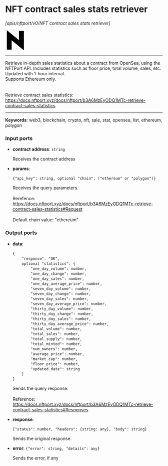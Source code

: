 # NFT contract sales stats retriever

_[apis/nftport/v0/NFT contract sales stats retriever]_

![icon](</assets/icons/352b98b2-6df6-4a21-93e1-a31cf5b9311d.png>)

---

Retrieve in-depth sales statistics about a contract from OpenSea, using the NFTPort API. Includes statistics such as floor price, total volume, sales, etc. Updated with 1-hour interval.<br>
Supports Ethereum only.<br>
<br>
<br>
Retrieve contract sales statistics:<br>
https://docs.nftport.xyz/docs/nftport/b3A6MzEyODQ1MTc-retrieve-contract-sales-statistics<br>

---

__Keywords__: web3, blockchain, crypto, nft, sale, stat, opensea, list, ethereum, polygon

### Input ports

* __contract address__: ` string `

    Receives the contract address<br>


* __params__: 
    ```
    {"api_key": string, optional "chain": ("ethereum" or "polygon")}
    ```

    Receives the query parameters.<br>
    <br>
    Rerefence:<br>
    https://docs.nftport.xyz/docs/nftport/b3A6MzEyODQ1MTc-retrieve-contract-sales-statistics#Request<br>
    <br>
    Default chain value: "ethereum"<br>

### Output ports

* __data__: 
    ```
    {
        "response": "OK",
        optional "statistics": {
            "one_day_volume": number,
            "one_day_change": number,
            "one_day_sales": number,
            "one_day_average_price": number,
            "seven_day_volume": number,
            "seven_day_change": number,
            "seven_day_sales": number,
            "seven_day_average_price": number,
            "thirty_day_volume": number,
            "thirty_day_change": number,
            "thirty_day_sales": number,
            "thirty_day_average_price": number,
            "total_volume": number,
            "total_sales": number,
            "total_supply": number,
            "total_minted": number,
            "num_owners": number,
            "average_price": number,
            "market_cap": number,
            "floor_price": number,
            "updated_date": string
        }
    }
    ```

    Sends the query response.<br>
    <br>
    Reference:<br>
    https://docs.nftport.xyz/docs/nftport/b3A6MzEyODQ1MTc-retrieve-contract-sales-statistics#Responses<br>


* __response__: 
    ```
    {"status": number, "headers": {string: any}, "body": string}
    ```

    Sends the original response.<br>


* __error__: ` {"error": string, "details": any} `

    Sends the error, if any<br>

